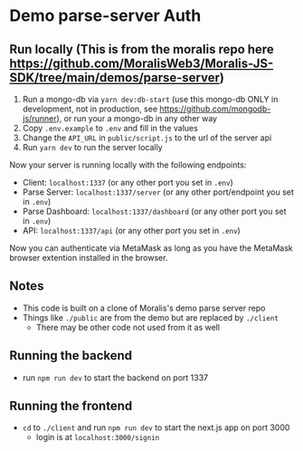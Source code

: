 # Demo parse-server Auth

## Run locally (This is from the moralis repo here https://github.com/MoralisWeb3/Moralis-JS-SDK/tree/main/demos/parse-server)

1. Run a mongo-db via `yarn dev:db-start` (use this mongo-db ONLY in development, not in production, see https://github.com/mongodb-js/runner), or run your a mongo-db in any other way
2. Copy `.env.example` to `.env` and fill in the values
3. Change the `API_URL` in `public/script.js` to the url of the server api
4. Run `yarn dev` to run the server locally

Now your server is running locally with the following endpoints:

- Client: `localhost:1337` (or any other port you set in `.env`)
- Parse Server: `localhost:1337/server` (or any other port/endpoint you set in `.env`)
- Parse Dashboard: `localhost:1337/dashboard` (or any other port you set in `.env`)
- API: `localhost:1337/api` (or any other port you set in `.env`)

Now you can authenticate via MetaMask as long as you have the MetaMask browser extention installed in the browser.

## Notes

- This code is built on a clone of Moralis's demo parse server repo
- Things like `./public` are from the demo but are replaced by `./client`
  - There may be other code not used from it as well

## Running the backend

- run `npm run dev` to start the backend on port 1337

## Running the frontend

- `cd` to `./client` and run `npm run dev` to start the next.js app on port 3000
  - login is at `localhost:3000/signin`
  
